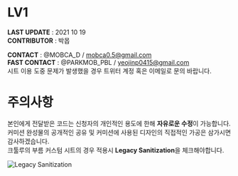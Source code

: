 # LV1
**LAST UPDATE** : 2021 10 19  
**CONTRIBUTOR** : 박몹
      
**CONTACT** : @MOBCA_D  / mobca0.5@gmail.com   
**FAST CONTACT** : @PARKMOB_PBL / yeojinp0415@gmail.com      
시트 이용 도중 문제가 발생했을 경우 트위터 계정 혹은 이메일로 문의 바랍니다.     
   
      
         
            

# 주의사항 

본인에게 전달받은 코드는 신청자의 개인적인 용도에 한해 **자유로운 수정**이 가능합니다.   
커미션 완성물의 공개적인 공유 및 커미션에 사용된 디자인의 직접적인 가공은 삼가시면 감사하겠습니다.   
크툴루의 부름 커스텀 시트의 경우 적용시 **Legacy Sanitization**을 체크해야합니다. 
   
      
![Legacy Sanitization](https://i.imgur.com/dKetlgm.png "Legacy Sanitization")
